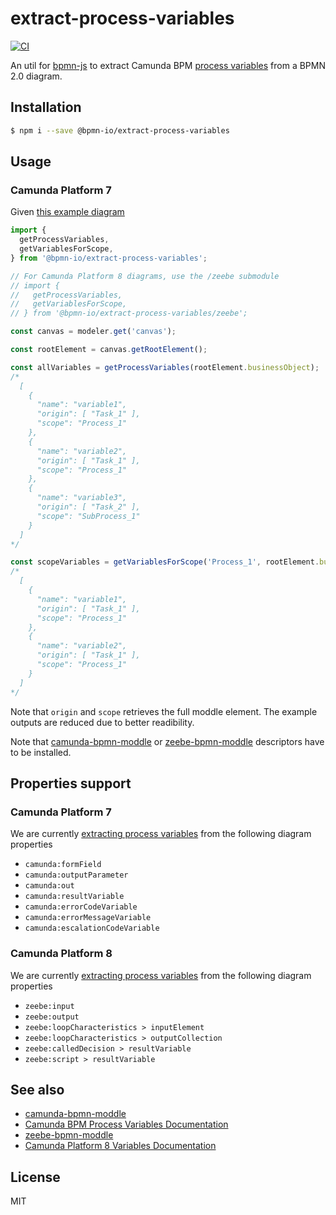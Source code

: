 # extract-process-variables

[![CI](https://github.com/bpmn-io/extract-process-variables/actions/workflows/CI.yml/badge.svg)](https://github.com/bpmn-io/extract-process-variables/actions/workflows/CI.yml)

An util for [bpmn-js](https://github.com/bpmn-io/bpmn-js) to extract Camunda BPM [process variables](https://docs.camunda.org/manual/latest/user-guide/process-engine/variables/) from a BPMN 2.0 diagram.

## Installation

```sh
$ npm i --save @bpmn-io/extract-process-variables
```

## Usage

### Camunda Platform 7
Given [this example diagram](./test/fixtures/sub-process-own-scope.bpmn)

```js
import {
  getProcessVariables,
  getVariablesForScope,
} from '@bpmn-io/extract-process-variables';

// For Camunda Platform 8 diagrams, use the /zeebe submodule
// import {
//   getProcessVariables,
//   getVariablesForScope,
// } from '@bpmn-io/extract-process-variables/zeebe';

const canvas = modeler.get('canvas');

const rootElement = canvas.getRootElement();

const allVariables = getProcessVariables(rootElement.businessObject);
/*
  [
    {
      "name": "variable1",
      "origin": [ "Task_1" ],
      "scope": "Process_1"
    },
    {
      "name": "variable2",
      "origin": [ "Task_1" ],
      "scope": "Process_1"
    },
    {
      "name": "variable3",
      "origin": [ "Task_2" ],
      "scope": "SubProcess_1"
    }
  ]
*/

const scopeVariables = getVariablesForScope('Process_1', rootElement.businessObject);
/*
  [
    {
      "name": "variable1",
      "origin": [ "Task_1" ],
      "scope": "Process_1"
    },
    {
      "name": "variable2",
      "origin": [ "Task_1" ],
      "scope": "Process_1"
    }
  ]
*/
```

Note that `origin` and `scope` retrieves the full moddle element. The example outputs are reduced due to better readibility.

Note that [camunda-bpmn-moddle](https://github.com/camunda/camunda-bpmn-moddle) or [zeebe-bpmn-moddle](https://github.com/camunda-cloud/zeebe-bpmn-moddle) descriptors have to be installed.

## Properties support

### Camunda Platform 7
We are currently [extracting process variables](https://github.com/bpmn-io/extract-process-variables/tree/main/src/camunda-platform/extractors) from the following diagram properties
* `camunda:formField`
* `camunda:outputParameter`
* `camunda:out`
* `camunda:resultVariable`
* `camunda:errorCodeVariable`
* `camunda:errorMessageVariable`
* `camunda:escalationCodeVariable`

### Camunda Platform 8
We are currently [extracting process variables](https://github.com/bpmn-io/extract-process-variables/tree/main/src/zeebe/extractors) from the following diagram properties
* `zeebe:input`
* `zeebe:output`
* `zeebe:loopCharacteristics > inputElement`
* `zeebe:loopCharacteristics > outputCollection`
* `zeebe:calledDecision > resultVariable`
* `zeebe:script > resultVariable`

## See also

* [camunda-bpmn-moddle](https://github.com/camunda/camunda-bpmn-moddle)
* [Camunda BPM Process Variables Documentation](https://docs.camunda.org/manual/latest/user-guide/process-engine/variables/)
* [zeebe-bpmn-moddle](https://github.com/camunda-cloud/zeebe-bpmn-moddle)
* [Camunda Platform 8 Variables Documentation](https://docs.camunda.io/docs/components/concepts/variables)

## License

MIT
